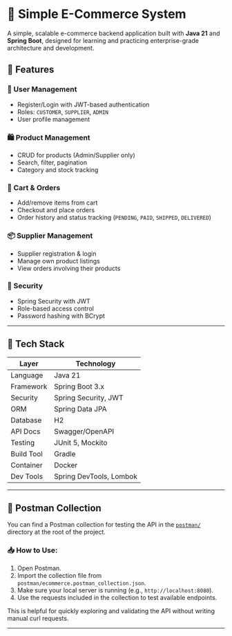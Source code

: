 # 🛒 Simple E-Commerce System

A simple, scalable e-commerce backend application built with **Java 21** and **Spring Boot**, designed for learning and practicing enterprise-grade architecture and development.

## 📌 Features

### 👥 User Management
- Register/Login with JWT-based authentication
- Roles: `CUSTOMER`, `SUPPLIER`, `ADMIN`
- User profile management

### 🛍️ Product Management
- CRUD for products (Admin/Supplier only)
- Search, filter, pagination
- Category and stock tracking

### 🛒 Cart & Orders
- Add/remove items from cart
- Checkout and place orders
- Order history and status tracking (`PENDING`, `PAID`, `SHIPPED`, `DELIVERED`)

### 📦 Supplier Management
- Supplier registration & login
- Manage own product listings
- View orders involving their products

### 🔐 Security
- Spring Security with JWT
- Role-based access control
- Password hashing with BCrypt

---

## 🧰 Tech Stack

| Layer         | Technology              |
|---------------|-------------------------|
| Language      | Java 21                 |
| Framework     | Spring Boot 3.x         |
| Security      | Spring Security, JWT    |
| ORM           | Spring Data JPA         |
| Database      | H2                      |
| API Docs      | Swagger/OpenAPI         |
| Testing       | JUnit 5, Mockito        |
| Build Tool    | Gradle                  |
| Container     | Docker                  |
| Dev Tools     | Spring DevTools, Lombok |

---

## 🧪 Postman Collection

You can find a Postman collection for testing the API in the [`postman/`](./postman) directory at the root of the project.

### 📥 How to Use:
1. Open Postman.
2. Import the collection file from `postman/ecommerce.postman_collection.json`.
3. Make sure your local server is running (e.g., `http://localhost:8080`).
4. Use the requests included in the collection to test available endpoints.

This is helpful for quickly exploring and validating the API without writing manual curl requests.

 ---
